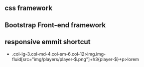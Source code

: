 ## css framework

## Bootstrap Front-end framework

## responsive emmit shortcut

- .col-lg-3.col-md-4.col-sm-6.col-12>img.img-fluid[src="img/players/player-$.png"]+h3{player-$}+p>lorem
